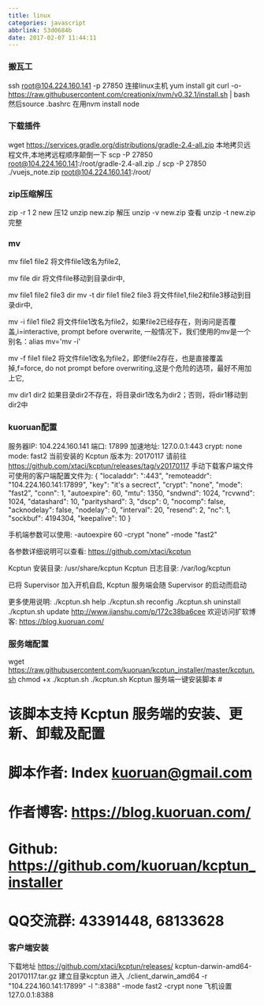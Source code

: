```yaml
---
title: linux
categories: javascript
abbrlink: 53d0684b
date: 2017-02-07 11:44:11
---
```


### 搬瓦工
ssh root@104.224.160.141 -p 27850 连接linux主机
yum install git
curl -o- https://raw.githubusercontent.com/creationix/nvm/v0.32.1/install.sh | bash
然后source .bashrc 在用nvm install node

### 下载插件
wget https://services.gradle.org/distributions/gradle-2.4-all.zip
本地拷贝远程文件,本地拷远程顺序颠倒一下
scp -P 27850 root@104.224.160.141:/root/gradle-2.4-all.zip ./
scp -P 27850 ./vuejs_note.zip root@104.224.160.141:/root/

### zip压缩解压
zip -r 1 2 new 压12
unzip new.zip 解压
unzip -v new.zip 查看
unzip -t new.zip 完整

### mv
mv file1 file2
将文件file1改名为file2,

mv file dir
将文件file移动到目录dir中,

mv file1 file2 file3 dir
mv -t dir file1 file2 file3
将文件file1,file2和file3移动到目录dir中,

mv -i file1 file2
将文件file1改名为file2，如果file2已经存在，则询问是否覆盖,i=interactive, prompt before overwrite,
一般情况下，我们使用的mv是一个别名：alias mv='mv -i'

mv -f file1 file2
将文件file1改名为file2，即使file2存在，也是直接覆盖掉,f=force, do not prompt before overwriting,这是个危险的选项，最好不用加上它,

mv dir1 dir2
如果目录dir2不存在，将目录dir1改名为dir2；否则，将dir1移动到dir2中

### kuoruan配置
服务器IP:  104.224.160.141
端口:  17899
加速地址: 127.0.0.1:443
crypt:  none
mode:  fast2
当前安装的 Kcptun 版本为: 20170117
请前往 https://github.com/xtaci/kcptun/releases/tag/v20170117 手动下载客户端文件
可使用的客户端配置文件为:
{
    "localaddr": ":443",
    "remoteaddr": "104.224.160.141:17899",
    "key": "it's a secrect",
    "crypt": "none",
    "mode": "fast2",
    "conn": 1,
    "autoexpire": 60,
    "mtu": 1350,
    "sndwnd": 1024,
    "rcvwnd": 1024,
    "datashard": 10,
    "parityshard": 3,
    "dscp": 0,
    "nocomp": false,
    "acknodelay": false,
    "nodelay": 0,
    "interval": 20,
    "resend": 2,
    "nc": 1,
    "sockbuf": 4194304,
    "keepalive": 10
}

手机端参数可以使用:
-autoexpire 60 -crypt "none" -mode "fast2"

各参数详细说明可以查看: https://github.com/xtaci/kcptun

Kcptun 安装目录: /usr/share/kcptun
Kcptun 日志目录: /var/log/kcptun

已将 Supervisor 加入开机自启, Kcptun 服务端会随 Supervisor 的启动而启动

更多使用说明: ./kcptun.sh help
./kcptun.sh reconfig
./kcptun.sh uninstall
./kcptun.sh update
http://www.jianshu.com/p/172c38ba6cee
欢迎访问扩软博客: https://blog.kuoruan.com/

### 服务端配置
wget https://raw.githubusercontent.com/kuoruan/kcptun_installer/master/kcptun.sh
chmod +x ./kcptun.sh
./kcptun.sh
 Kcptun 服务端一键安装脚本                             #
# 该脚本支持 Kcptun 服务端的安装、更新、卸载及配置      #
# 脚本作者: Index <kuoruan@gmail.com>                   #
# 作者博客: https://blog.kuoruan.com/                   #
# Github: https://github.com/kuoruan/kcptun_installer   #
# QQ交流群: 43391448, 68133628

### 客户端安装
下载地址
https://github.com/xtaci/kcptun/releases/
kcptun-darwin-amd64-20170117.tar.gz
建立目录kcptun 进入
./client_darwin_amd64 -r "104.224.160.141:17899" -l ":8388" -mode fast2 -crypt none
飞机设置
127.0.0.1:8388

